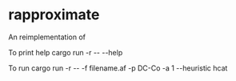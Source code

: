 # rapproximate
An reimplementation of 


To print help
cargo run -r -- --help

To run 
cargo run -r -- -f filename.af -p DC-Co -a 1 --heuristic hcat

